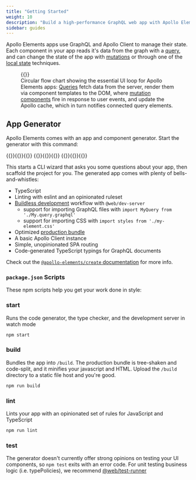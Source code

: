 ```yaml
---
title: "Getting Started"
weight: 10
description: "Build a high-performance GraphQL web app with Apollo Elements"
sidebar: guides
---
```


Apollo Elements apps use GraphQL and Apollo Client to manage their state. Each component in your app reads it's data from the graph with a [query](../usage/queries/), and can change the state of the app with [mutations](../usage/mutations/) or through one of the [local state](../usage/local-state/) techniques.

<figure id="apollo-elements-cycle-diagram">
  {{<include cycle.svg>}}
  <figcaption>
    Circular flow chart showing the essential UI loop for Apollo Elements apps: <a href="../usage/queries/">Queries</a> fetch data from the server, render them via component templates to the DOM, where <a href="../usage/mutations/">mutation components</a> fire in response to user events, and update the Apollo cache, which in turn notifies connected query elements.
  </figcaption>
</figure>

## App Generator

Apollo Elements comes with an app and component generator. Start the generator with this command:

<code-tabs collection="package-managers" default-tab="npm">
  {{<code-tab package="npm">}}{{<include init-npm.sh>}}{{</code-tab>}}
  {{<code-tab package="yarn">}}{{<include init-yarn.sh>}}{{</code-tab>}}
  {{<code-tab package="pnpm">}}{{<include init-pnpm.sh>}}{{</code-tab>}}
</code-tabs>

This starts a CLI wizard that asks you some questions about your app, then scaffold the project for you. The generated app comes with plenty of bells-and-whistles:

- TypeScript
- Linting with eslint and an opinionated ruleset
- [Buildless development](./buildless-development.md) workflow with `@web/dev-server`
  - support for importing GraphQL files with `import MyQuery from './My.query.graphql'`
  - support for importing CSS with `import styles from './my-element.css'`
- Optimized [production bundle](./building-for-production.md)
- A basic Apollo Client instance
- Simple, unopinionated SPA routing
- Code-generated TypeScript typings for GraphQL documents

Check out the [`@apollo-elements/create` documentation](/api/create/) for more info.

### `package.json` Scripts

These npm scripts help you get your work done in style:

### start

Runs the code generator, the type checker, and the development server in watch mode

```bash
npm start
```

### build

Bundles the app into `/build`. The production bundle is tree-shaken and code-split, and it minifies your javascript and HTML. Upload the `/build` directory to a static file host and you're good.

```bash
npm run build
```

### lint

Lints your app with an opinionated set of rules for JavaScript and TypeScript

```bash
npm run lint
```

### test

The generator doesn't currently offer strong opinions on testing your UI components, so `npm test` exits with an error code. For unit testing business logic (i.e. typePolicies), we recommend [@web/test-runner](https://modern-web.dev/guides/test-runner/getting-started/)
